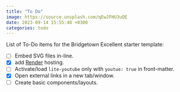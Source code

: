 ```yaml
---
title: "To Do"
image: https://source.unsplash.com/qEwJFHU3uOE
date: 2023-09-14 15:55:48 +0300
categories: todo
---
```


List of To-Do items for the Bridgetown Excellent starter template:

- [ ] Embed SVG files in-line.
- [x] add [Render](https://render.com/) hosting.
- [ ] Activate/load `lite-youtube` only with `youtue: true` in front-matter.
- [x] Open external links in a new tab/window.
- [ ] Create basic components/layouts.
